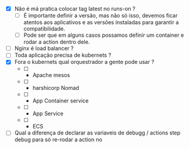 - [x] Não é má pratica colocar tag latest no runs-on ? 
	- [ ] É importante definir a versão, mas não só isso, devemos ficar atentos aos aplicativos e as versões instaladas para garantir a compatibilidade. 
	- [ ] Pode ser que em alguns casos possamos definir um container e rodar a action dentro dele.
- [ ] Nginx é load balancer ? 
- [ ] Toda aplicação precisa de kubernets ? 
- [x] Fora o kubernets qual orquestrador a gente pode usar ? 
	- [ ] - Apache mesos 
	- [ ] - harshicorp Nomad
	- [ ] - App Container service 
	- [ ] - App Service
	- [ ] - ECS
- [ ] Qual a diferença de declarar as variaveis de debugg / actions step debug para só re-rodar a action no 